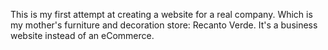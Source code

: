 This is my first attempt at creating a website for a real company. Which is my mother's furniture and decoration store: Recanto Verde. It's a business website instead of an eCommerce.
